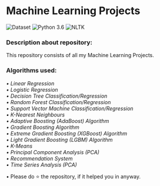 # Machine Learning Projects
![Dataset](https://img.shields.io/badge/Dataset-Kaggle-blue.svg) ![Python 3.6](https://img.shields.io/badge/Python-3.6-brightgreen.svg) ![NLTK](https://img.shields.io/badge/Library-sklearn-orange.svg)

### Description about repository:
This repository consists of all my Machine Learning Projects.

### Algorithms used:
_• Linear Regression_<br/>
_• Logistic Regression_<br/>
_• Decision Tree Classification/Regression_<br/>
_• Random Forest Classification/Regression_<br/>
_• Support Vector Machine Classification/Regression_<br/>
_• K-Nearest Neighbours_<br/>
_• Adaptive Boosting (AdaBoost) Algorithm_<br/>
_• Gradient Boosting Algorithm_<br/>
_• Extreme Gradient Boosting (XGBoost) Algorithm_<br/>
_• Light Gradient Boosting (LGBM) Algorithm_<br/>
_• K-Means_<br/>
_• Principal Component Analysis (PCA)_<br/>
_• Recommendation System_<br/>
_• Time Series Analysis (PCA)_<br/>



• Please do ⭐ the repository, if it helped you in anyway.
